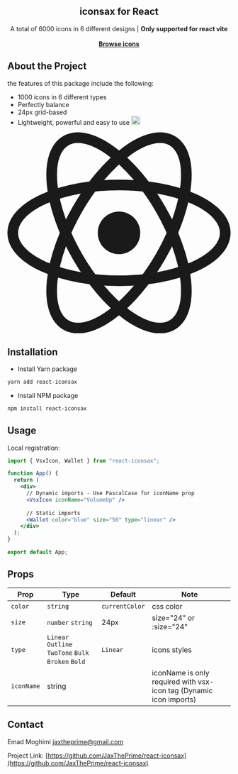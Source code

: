 <article ><a name="user-content-readme-top"></a></p>

<div align="center">
  <h1 align="center"></a>iconsax for React</h1>
  <p align="center">
    A total of 6000 icons in 6 different designs | <strong>Only supported for react vite</strong>
    <br>
    <br>
    <a href="https://react-iconsax.onrender.com"><strong> Browse icons</strong></a>
  </p>
</div>

# About the Project

the features of this package include the following:

- 1000 icons in 6 different types
- Perfectly balance
- 24px grid-based
- Lightweight, powerful and easy to use <g-emoji class="g-emoji" alias="smile" fallback-src="https://github.githubassets.com/images/icons/emoji/unicode/1f604.png"><img class="emoji" alt="smile" src="https://github.githubassets.com/images/icons/emoji/unicode/1f604.png" width="20" height="20"></g-emoji>

<a href="https://react.dev/" rel="nofollow">
<svg width="100%" height="100%" viewBox="-10.5 -9.45 21 18.9" fill="none" xmlns="http://www.w3.org/2000/svg" class="mt-4 mb-3 text-link dark:text-link-dark w-24 lg:w-28 self-center text-sm me-0 flex origin-center transition-all ease-in-out"><circle cx="0" cy="0" r="2" fill="currentColor"></circle><g stroke="currentColor" stroke-width="1" fill="none"><ellipse rx="10" ry="4.5"></ellipse><ellipse rx="10" ry="4.5" transform="rotate(60)"></ellipse><ellipse rx="10" ry="4.5" transform="rotate(120)"></ellipse></g></svg>
</a>

# Installation

- Install Yarn package

```bash
yarn add react-iconsax
```

- Install NPM package

```bash
npm install react-iconsax
```

## Usage

Local registration:

```jsx
import { VsxIcon, Wallet } from "react-iconsax";

function App() {
  return (
    <div>
      // Dynamic imports - Use PascalCase for iconName prop
      <VsxIcon iconName="VolumeUp" />
      
      // Static imports
      <Wallet color="blue" size="50" type="linear" />
    </div>
  );
}

export default App;
```

## Props

| Prop       | Type                                                | Default        | Note                                                               |
| ---------- | --------------------------------------------------- | -------------- | ------------------------------------------------------------------ |
| `color`    | `string`                                            | `currentColor` | css color                                                          |
| `size`     | `number` `string`                                   | 24px           | size="24" or :size="24"                                            |
| `type`     | `Linear` `Outline` `TwoTone` `Bulk` `Broken` `Bold` | `Linear`       | icons styles                                                       |
| `iconName` | string                                              |                | iconName is only required with vsx-icon tag (Dynamic icon imports) |

## Contact

Emad Moghimi [jaxtheprime@gmail.com](jaxtheprime@gmail.com)

Project Link: [https://github.com/JaxThePrime/react-iconsax](https://github.com/JaxThePrime/react-iconsax)

</article >
